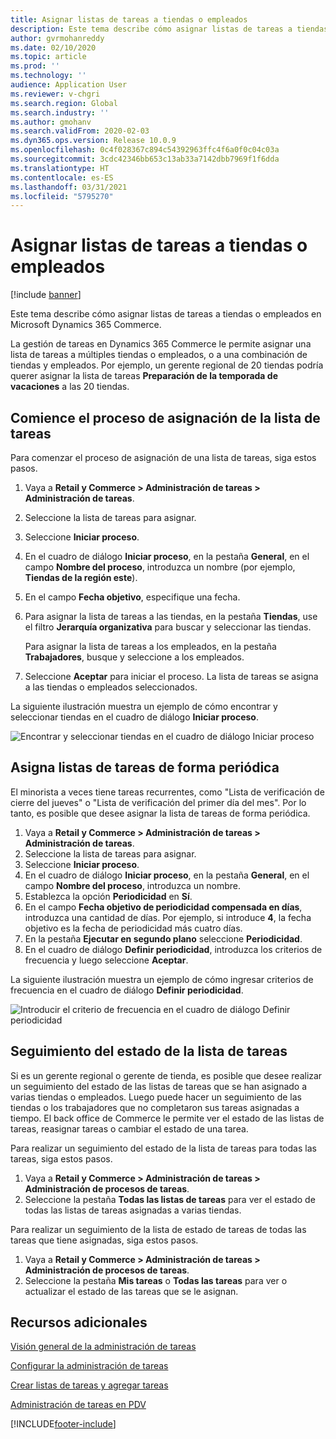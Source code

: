```yaml
---
title: Asignar listas de tareas a tiendas o empleados
description: Este tema describe cómo asignar listas de tareas a tiendas o empleados en Microsoft Dynamics 365 Commerce.
author: gvrmohanreddy
ms.date: 02/10/2020
ms.topic: article
ms.prod: ''
ms.technology: ''
audience: Application User
ms.reviewer: v-chgri
ms.search.region: Global
ms.search.industry: ''
ms.author: gmohanv
ms.search.validFrom: 2020-02-03
ms.dyn365.ops.version: Release 10.0.9
ms.openlocfilehash: 0c4f028367c894c54392963ffc4f6a0f0c04c03a
ms.sourcegitcommit: 3cdc42346bb653c13ab33a7142dbb7969f1f6dda
ms.translationtype: HT
ms.contentlocale: es-ES
ms.lasthandoff: 03/31/2021
ms.locfileid: "5795270"
---
```

# <a name="assign-task-lists-to-stores-or-employees"></a>Asignar listas de tareas a tiendas o empleados

[!include [banner](includes/banner.md)]

Este tema describe cómo asignar listas de tareas a tiendas o empleados en Microsoft Dynamics 365 Commerce.

La gestión de tareas en Dynamics 365 Commerce le permite asignar una lista de tareas a múltiples tiendas o empleados, o a una combinación de tiendas y empleados. Por ejemplo, un gerente regional de 20 tiendas podría querer asignar la lista de tareas **Preparación de la temporada de vacaciones** a las 20 tiendas.

## <a name="start-the-task-list-assignment-process"></a>Comience el proceso de asignación de la lista de tareas

Para comenzar el proceso de asignación de una lista de tareas, siga estos pasos.

1. Vaya a **Retail y Commerce \> Administración de tareas \> Administración de tareas**.
1. Seleccione la lista de tareas para asignar.
1. Seleccione **Iniciar proceso**.
1. En el cuadro de diálogo **Iniciar proceso**, en la pestaña **General**, en el campo **Nombre del proceso**, introduzca un nombre (por ejemplo, **Tiendas de la región este**).
1. En el campo **Fecha objetivo**, especifique una fecha.
1. Para asignar la lista de tareas a las tiendas, en la pestaña **Tiendas**, use el filtro **Jerarquía organizativa** para buscar y seleccionar las tiendas.

    Para asignar la lista de tareas a los empleados, en la pestaña **Trabajadores**, busque y seleccione a los empleados.

1. Seleccione **Aceptar** para iniciar el proceso. La lista de tareas se asigna a las tiendas o empleados seleccionados.

La siguiente ilustración muestra un ejemplo de cómo encontrar y seleccionar tiendas en el cuadro de diálogo **Iniciar proceso**.

![Encontrar y seleccionar tiendas en el cuadro de diálogo Iniciar proceso](media/HQ-Assign-Tasks-Lists.png)

## <a name="assign-task-lists-on-a-recurring-basis"></a>Asigna listas de tareas de forma periódica

El minorista a veces tiene tareas recurrentes, como "Lista de verificación de cierre del jueves" o "Lista de verificación del primer día del mes". Por lo tanto, es posible que desee asignar la lista de tareas de forma periódica.

1. Vaya a **Retail y Commerce \> Administración de tareas \> Administración de tareas**.
1. Seleccione la lista de tareas para asignar.
1. Seleccione **Iniciar proceso**.
1. En el cuadro de diálogo **Iniciar proceso**, en la pestaña **General**, en el campo **Nombre del proceso**, introduzca un nombre.
1. Establezca la opción **Periodicidad** en **Sí**.
1. En el campo **Fecha objetivo de periodicidad compensada en días**, introduzca una cantidad de días. Por ejemplo, si introduce **4**, la fecha objetivo es la fecha de periodicidad más cuatro días.
1. En la pestaña **Ejecutar en segundo plano** seleccione **Periodicidad**.
1. En el cuadro de diálogo **Definir periodicidad**, introduzca los criterios de frecuencia y luego seleccione **Aceptar**.

La siguiente ilustración muestra un ejemplo de cómo ingresar criterios de frecuencia en el cuadro de diálogo **Definir periodicidad**.

![Introducir el criterio de frecuencia en el cuadro de diálogo Definir periodicidad](media/HQ-Assign-Tasks-Lists-Recurrently.png)

## <a name="track-task-list-status"></a>Seguimiento del estado de la lista de tareas

Si es un gerente regional o gerente de tienda, es posible que desee realizar un seguimiento del estado de las listas de tareas que se han asignado a varias tiendas o empleados. Luego puede hacer un seguimiento de las tiendas o los trabajadores que no completaron sus tareas asignadas a tiempo. El back office de Commerce le permite ver el estado de las listas de tareas, reasignar tareas o cambiar el estado de una tarea.

Para realizar un seguimiento del estado de la lista de tareas para todas las tareas, siga estos pasos.

1. Vaya a **Retail y Commerce \> Administración de tareas \> Administración de procesos de tareas**.
1. Seleccione la pestaña **Todas las listas de tareas** para ver el estado de todas las listas de tareas asignadas a varias tiendas.

Para realizar un seguimiento de la lista de estado de tareas de todas las tareas que tiene asignadas, siga estos pasos.

1. Vaya a **Retail y Commerce \> Administración de tareas \> Administración de procesos de tareas**.
1. Seleccione la pestaña **Mis tareas** o **Todas las tareas** para ver o actualizar el estado de las tareas que se le asignan.

## <a name="additional-resources"></a>Recursos adicionales

[Visión general de la administración de tareas](task-mgmt-overview.md)

[Configurar la administración de tareas](task-mgmt-configure.md)

[Crear listas de tareas y agregar tareas](task-mgmt-create-lists.md)

[Administración de tareas en PDV](task-mgmt-POS.md)


[!INCLUDE[footer-include](../includes/footer-banner.md)]

